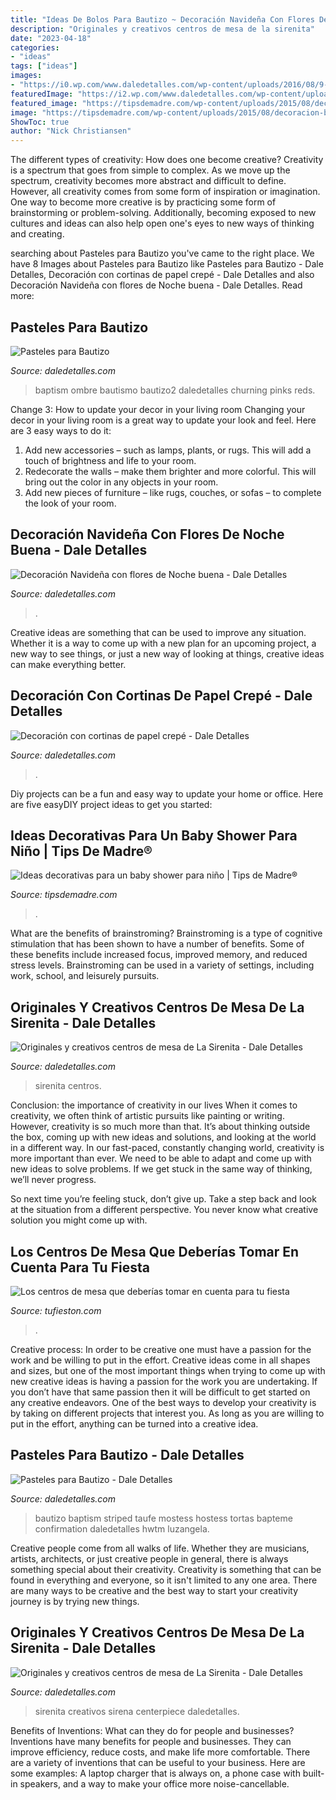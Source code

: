 ```yaml
---
title: "Ideas De Bolos Para Bautizo ~ Decoración Navideña Con Flores De Noche Buena"
description: "Originales y creativos centros de mesa de la sirenita"
date: "2023-04-18"
categories:
- "ideas"
tags: ["ideas"]
images:
- "https://i0.wp.com/www.daledetalles.com/wp-content/uploads/2016/08/9-1.jpg?resize=550%2C916"
featuredImage: "https://i2.wp.com/www.daledetalles.com/wp-content/uploads/2016/08/centro-de-mesa-sirenita10.jpg"
featured_image: "https://tipsdemadre.com/wp-content/uploads/2015/08/decoracion-baby-shower-nino.jpg"
image: "https://tipsdemadre.com/wp-content/uploads/2015/08/decoracion-baby-shower-nino.jpg"
ShowToc: true
author: "Nick Christiansen"
---
```



The different types of creativity: How does one become creative?
Creativity is a spectrum that goes from simple to complex. As we move up the spectrum, creativity becomes more abstract and difficult to define. However, all creativity comes from some form of inspiration or imagination. One way to become more creative is by practicing some form of brainstorming or problem-solving. Additionally, becoming exposed to new cultures and ideas can also help open one's eyes to new ways of thinking and creating.

	

		
searching about Pasteles para Bautizo you've came to the right place. We have 8 Images about Pasteles para Bautizo like Pasteles para Bautizo - Dale Detalles, Decoración con cortinas de papel crepé - Dale Detalles and also Decoración Navideña con flores de Noche buena - Dale Detalles. Read more:
		
    
## Pasteles Para Bautizo

<img loading=lazy src="http://i0.wp.com/www.daledetalles.com/wp-content/uploads/2016/06/pastel-para-bautizo2.jpg" onerror="this.onerror=null;this.src='https://tse1.mm.bing.net/th?id=OIP.1uvZjA4f4n4dyUgEBhGS7AHaLG&amp;pid=15.1';" alt="Pasteles para Bautizo">

_Source: daledetalles.com_

>baptism ombre bautismo bautizo2 daledetalles churning pinks reds. 

	

Change 3: How to update your decor in your living room
Changing your decor in your living room is a great way to update your look and feel. Here are 3 easy ways to do it: 
1. Add new accessories – such as lamps, plants, or rugs. This will add a touch of brightness and life to your room. 
2. Redecorate the walls – make them brighter and more colorful. This will bring out the color in any objects in your room. 
3. Add new pieces of furniture – like rugs, couches, or sofas – to complete the look of your room.

    
## Decoración Navideña Con Flores De Noche Buena - Dale Detalles

<img loading=lazy src="https://i0.wp.com/www.daledetalles.com/wp-content/uploads/2016/08/9-1.jpg?resize=550%2C916" onerror="this.onerror=null;this.src='https://tse1.mm.bing.net/th?id=OIP.Lv1dQag_wm7ocIeLwG8jegHaMV&amp;pid=15.1';" alt="Decoración Navideña con flores de Noche buena - Dale Detalles">

_Source: daledetalles.com_

>. 

	

Creative ideas are something that can be used to improve any situation. Whether it is a way to come up with a new plan for an upcoming project, a new way to see things, or just a new way of looking at things, creative ideas can make everything better.

    
## Decoración Con Cortinas De Papel Crepé - Dale Detalles

<img loading=lazy src="https://i2.wp.com/www.daledetalles.com/wp-content/uploads/2016/08/decoracion-con-papel-creppe.jpg" onerror="this.onerror=null;this.src='https://tse1.mm.bing.net/th?id=OIP.d8y8GI1MxRJA4V8I2cr_5wAAAA&amp;pid=15.1';" alt="Decoración con cortinas de papel crepé - Dale Detalles">

_Source: daledetalles.com_

>. 

	

Diy projects can be a fun and easy way to update your home or office. Here are five easyDIY project ideas to get you started: 

    
## Ideas Decorativas Para Un Baby Shower Para Niño | Tips De Madre®

<img loading=lazy src="https://tipsdemadre.com/wp-content/uploads/2015/08/decoracion-baby-shower-nino.jpg" onerror="this.onerror=null;this.src='https://tse4.mm.bing.net/th?id=OIP.aG_ADwNkl5pMdapeyTTfEQHaLI&amp;pid=15.1';" alt="Ideas decorativas para un baby shower para niño | Tips de Madre®">

_Source: tipsdemadre.com_

>. 

	

What are the benefits of brainstroming?
Brainstroming is a type of cognitive stimulation that has been shown to have a number of benefits. Some of these benefits include increased focus, improved memory, and reduced stress levels. Brainstroming can be used in a variety of settings, including work, school, and leisurely pursuits.

    
## Originales Y Creativos Centros De Mesa De La Sirenita - Dale Detalles

<img loading=lazy src="https://i1.wp.com/www.daledetalles.com/wp-content/uploads/2016/08/centro-de-mesa-sirenita7.jpg" onerror="this.onerror=null;this.src='https://tse4.mm.bing.net/th?id=OIP.OCThVuTy2wvfMMdq--GoHgHaLF&amp;pid=15.1';" alt="Originales y creativos centros de mesa de La Sirenita - Dale Detalles">

_Source: daledetalles.com_

>sirenita centros. 

	

Conclusion: the importance of creativity in our lives
When it comes to creativity, we often think of artistic pursuits like painting or writing.  However, creativity is so much more than that. It’s about thinking outside the box, coming up with new ideas and solutions, and looking at the world in a different way.
In our fast-paced, constantly changing world, creativity is more important than ever. We need to be able to adapt and come up with new ideas to solve problems. If we get stuck in the same way of thinking, we’ll never progress.

So next time you’re feeling stuck, don’t give up. Take a step back and look at the situation from a different perspective. You never know what creative solution you might come up with.

    
## Los Centros De Mesa Que Deberías Tomar En Cuenta Para Tu Fiesta

<img loading=lazy src="https://www.tufieston.com/dynamic/gallery/9/c14.jpg" onerror="this.onerror=null;this.src='https://tse1.mm.bing.net/th?id=OIP.N3QqvnN2S57DP6AIsosRgQHaLH&amp;pid=15.1';" alt="Los centros de mesa que deberías tomar en cuenta para tu fiesta">

_Source: tufieston.com_

>. 

	

Creative process: In order to be creative one must have a passion for the work and be willing to put in the effort.
Creative ideas come in all shapes and sizes, but one of the most important things when trying to come up with new creative ideas is having a passion for the work you are undertaking. If you don’t have that same passion then it will be difficult to get started on any creative endeavors. One of the best ways to develop your creativity is by taking on different projects that interest you. As long as you are willing to put in the effort, anything can be turned into a creative idea.

    
## Pasteles Para Bautizo - Dale Detalles

<img loading=lazy src="https://i0.wp.com/www.daledetalles.com/wp-content/uploads/2016/06/pastel-para-bautizo8.jpg" onerror="this.onerror=null;this.src='https://tse2.mm.bing.net/th?id=OIP.yRygUhyQKqoCVShjaFDzPgHaLJ&amp;pid=15.1';" alt="Pasteles para Bautizo - Dale Detalles">

_Source: daledetalles.com_

>bautizo baptism striped taufe mostess hostess tortas bapteme confirmation daledetalles hwtm luzangela. 

	

Creative people come from all walks of life. Whether they are musicians, artists, architects, or just creative people in general, there is always something special about their creativity. Creativity is something that can be found in everything and everyone, so it isn't limited to any one area. There are many ways to be creative and the best way to start your creativity journey is by trying new things.

    
## Originales Y Creativos Centros De Mesa De La Sirenita - Dale Detalles

<img loading=lazy src="https://i2.wp.com/www.daledetalles.com/wp-content/uploads/2016/08/centro-de-mesa-sirenita10.jpg" onerror="this.onerror=null;this.src='https://tse1.mm.bing.net/th?id=OIP.hihWuTwmw5ZXrbbXLvhzgQHaNL&amp;pid=15.1';" alt="Originales y creativos centros de mesa de La Sirenita - Dale Detalles">

_Source: daledetalles.com_

>sirenita creativos sirena centerpiece daledetalles. 

	

Benefits of Inventions: What can they do for people and businesses?
Inventions have many benefits for people and businesses. They can improve efficiency, reduce costs, and make life more comfortable. There are a variety of inventions that can be useful to your business. Here are some examples: A laptop charger that is always on, a phone case with built-in speakers, and a way to make your office more noise-cancellable.

